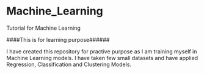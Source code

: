 # Machine_Learning
Tutorial for Machine Learning

####This is for learning purpose######

I have created this repository for practive purpose as I am training myself in Machine Learning models.
I have taken few small datasets and have applied Regression, Classification and Clustering Models.

